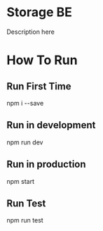 # Storage BE
Description here

# How To Run

## Run First Time
npm i --save

## Run in development
npm run dev

## Run in production
npm start

## Run Test
npm run test
